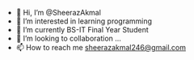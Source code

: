 - 👋 Hi, I’m @SheerazAkmal
- 👀 I’m interested in learning programming
- 🌱 I’m currently BS-IT Final Year Student
- 💞️ I’m looking to collaboration ...
- 📫 How to reach me sheerazakmal246@gmail.com 

<!---
SheerazAkmal/SheerazAkmal is a ✨ special ✨ repository because its `README.md` (this file) appears on your GitHub profile.
You can click the Preview link to take a look at your changes.
--->
